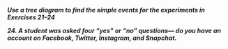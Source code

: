 ***Use a tree diagram to find the simple events for the experiments in Exercises 21–24***

***24. A student was asked four “yes” or “no” questions— do you have an account on Facebook, Twitter, Instagram, and Snapchat.***
